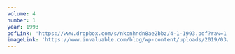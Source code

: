 ```yaml
---
volume: 4
number: 1
year: 1993
pdfLink: 'https://www.dropbox.com/s/nkcnhndn8ae2bbz/4-1-1993.pdf?raw=1'
imageLink: 'https://www.invaluable.com/blog/wp-content/uploads/2019/03/buddhist-art-hero.jpg'
---
```


